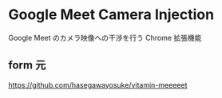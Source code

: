 # Google Meet Camera Injection

Google Meet のカメラ映像への干渉を行う Chrome 拡張機能

## form 元

https://github.com/hasegawayosuke/vitamin-meeeeet
